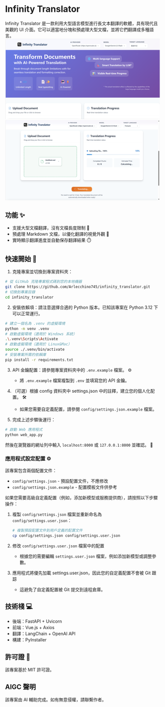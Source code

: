 # Infinity Translator

Infinity Translator 是一款利用大型語言模型進行長文本翻譯的軟體，具有現代且美觀的 UI 介面。它可以適當地分塊和預處理大型文檔，並將它們翻譯成多種語言。
![image](https://github.com/Arlecchino745/infinity_translator/blob/main/docs/img/screenshot2.png)
![image](https://github.com/Arlecchino745/infinity_translator/blob/main/docs/img/screenshot.png)

## 功能 ✨

- 支援大型文檔翻譯，沒有文檔長度限制 📄
- 預處理 Markdown 文檔，以優化翻譯的視覺外觀 🎨
- 實時顯示翻譯進度並自動保存翻譯結果 ⏱️

## 快速開始 🚀

1. 克隆專案並切換到專案資料夾：
```bash
# 從 GitHub 克隆專案程式碼到您的本地機器
git clone https://github.com/Arlecchino745/infinity_translator.git
# 切換到專案目錄
cd infinity_translator
```

2. 安裝依賴項：請注意選擇合適的 Python 版本。已知該專案在 Python 3.12 下可以正常運行。
```bash
# 建立一個名為 .venv 的虛擬環境
python -m venv .venv
# 啟動虛擬環境（適用於 Windows 系統）
.\.venv\Scripts\Activate
# 啟動虛擬環境（適用於 Linux&Mac）
source ./.venv/bin/activate
# 安裝專案所需的依賴庫
pip install -r requirements.txt
```

3. API 金鑰配置：請參閱專案資料夾中的 `.env.example` 檔案。 ⚙️
   - 將 `.env.example` 檔案複製到 `.env` 並填寫您的 API 金鑰。

4. （可選）根據 config 資料夾中 settings.json 中的註釋，建立您的個人化配置。 🛠️
   - 如果您需要自定義配置，請參閱 `config/settings.json.example` 檔案。

5. 完成上述步驟後運行：
```bash
# 啟動 Web 應用程式
python web_app.py
```
然後在瀏覽器的網址列中輸入 `localhost:8000` 或 `127.0.0.1:8000` 並確認。 🎉

### 應用程式設定配置 ⚙️

該專案包含兩個配置文件：
- `config/settings.json` - 預設配置文件，不應修改
- `config/settings.json.example` - 配置模板文件供參考

如果您需要高級自定義配置（例如，添加新模型或服務提供商），請按照以下步驟操作：

1. 複製 `config/settings.json` 檔案並重新命名為 `config/settings.user.json`：
   ```bash
   # 複製預設配置文件到用戶定義的配置文件
   cp config/settings.json config/settings.user.json
   ```

2. 修改 `config/settings.user.json` 檔案中的配置
   - 根據您的需要編輯 `settings.user.json` 檔案，例如添加新模型或調整參數。

3. 應用程式將優先加載 settings.user.json，因此您的自定義配置不會被 Git 跟踪
   - 這避免了自定義配置被 Git 提交到遠程倉庫。

## 技術棧 💻

- 後端：FastAPI + Uvicorn
- 前端：Vue.js + Axios
- 翻譯：LangChain + OpenAI API
- 構建：PyInstaller

## 許可證 📄

該專案基於 MIT 許可證。

## AIGC 聲明

該專案由 AI 輔助完成。如有無意侵權，請聯繫作者。